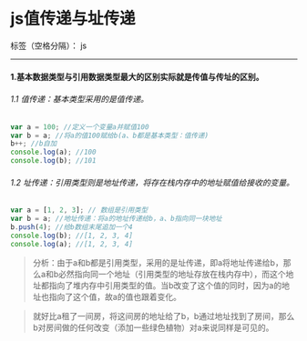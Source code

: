 # js值传递与址传递

标签（空格分隔）： js

---

#### 1.基本数据类型与引用数据类型最大的区别实际就是传值与传址的区别。

###### 1.1 值传递：基本类型采用的是值传递。

```js
var a = 100; //定义一个变量a并赋值100
var b = a; //将a的值100赋给b(a、b都是基本类型：值传递)
b++; //b自加
console.log(a); //100
console.log(b); //101
```

###### 1.2 址传递：引用类型则是地址传递，将存在栈内存中的地址赋值给接收的变量。

```js
var a = [1, 2, 3]; // 数组是引用类型
var b = a; //地址传递：将a的地址传递给b，a、b指向同一块地址
b.push(4); //给b数组末尾追加一个4
console.log(b); //[1, 2, 3, 4]
console.log(a); //[1, 2, 3, 4]
```

>分析：由于a和b都是引用类型，采用的是址传递，即a将地址传递给b，那么a和b必然指向同一个地址（引用类型的地址存放在栈内存中），而这个地址都指向了堆内存中引用类型的值。当b改变了这个值的同时，因为a的地址也指向了这个值，故a的值也跟着变化。

>就好比a租了一间房，将这间房的地址给了b，b通过地址找到了房间，那么b对房间做的任何改变（添加一些绿色植物）对a来说同样是可见的。






